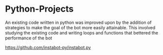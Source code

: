 # Python-Projects
An existing code written in python was improved upon by the addition of strategies to make the goal of the bot more easily attainable. This involved studying the existing code and writing loops and functions that bettered the performance of the bot

https://github.com/instabot-py/instabot.py

